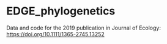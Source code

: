 # EDGE_phylogenetics
Data and code for the 2019 publication in Journal of Ecology:  https://doi.org/10.1111/1365-2745.13252
